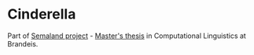 # Cinderella
Part of [Semaland project](https://prezi.com/mh0nw_to7bvd/semaland/) - [Master's thesis](https://bir.brandeis.edu/handle/10192/32092) in Computational Linguistics at Brandeis.
